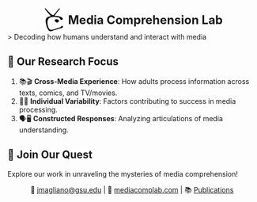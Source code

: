 <div align="center">
  <img src="logo_black.png" alt="Media Comprehension Lab Logo" width="50" style="vertical-align: middle;"/>
  <span style="font-size: 24px; font-weight: bold; vertical-align: middle;">Media Comprehension Lab</span>
</div>
> Decoding how humans understand and interact with media

## 🎯 Our Research Focus

1. 📚🎬 **Cross-Media Experience**: How adults process information across texts, comics, and TV/movies.
2. 🧠💪 **Individual Variability**: Factors contributing to success in media processing.
3. 🗣️🖥️ **Constructed Responses**: Analyzing articulations of media understanding.

## 🚀 Join Our Quest

Explore our work in unraveling the mysteries of media comprehension!

<div align="center">

📧 [jmagliano@gsu.edu](mailto:jmagliano@gsu.edu) | 🔗 [mediacomplab.com](http://mediacomplab.com) | 📚 [Publications](https://mediacomplab.com/publications/)

</div>
